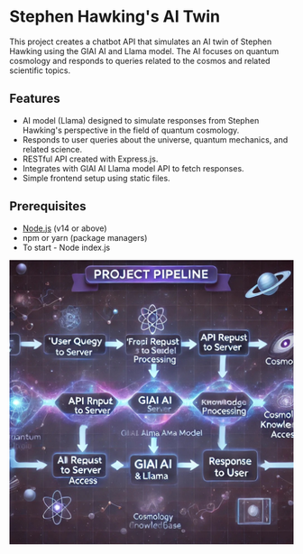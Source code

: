 ﻿# Stephen Hawking's AI Twin

This project creates a chatbot API that simulates an AI twin of Stephen Hawking using the GIAI AI and Llama model. The AI focuses on quantum cosmology and responds to queries related to the cosmos and related scientific topics.

## Features

- AI model (Llama) designed to simulate responses from Stephen Hawking's perspective in the field of quantum cosmology.
- Responds to user queries about the universe, quantum mechanics, and related science.
- RESTful API created with Express.js.
- Integrates with GIAI AI Llama model API to fetch responses.
- Simple frontend setup using static files.

## Prerequisites

- [Node.js](https://nodejs.org/) (v14 or above)
- npm or yarn (package managers)
- To start - Node index.js


![Data flow](https://github.com/harshagrawal2503/Stephen-Hawkin-s-AI-Twin/blob/main/resources/pipeline.jpg)




